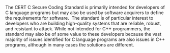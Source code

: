 The CERT C Secure Coding Standard is primarily intended for developers of C language programs but may also be used by software acquirers to define the requirements for software.  The standard is of particular interest to developers who are building high-quality systems that are reliable, robust, and resistant to attack.
While not intended for C++ programmers, the standard may also be of some value to these developers because the vast majority of issues identified for C language programs are also issues in C++ programs, although in many cases the solutions are different.
